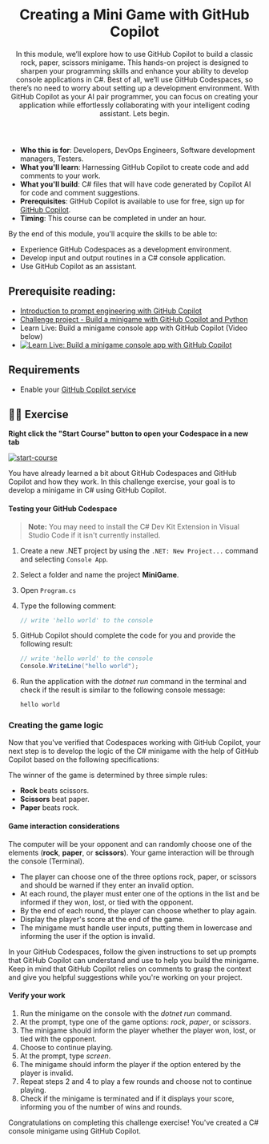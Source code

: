 <header>

# Creating a Mini Game with GitHub Copilot

In this module, we’ll explore how to use GitHub Copilot to build a classic rock, paper, scissors minigame. This hands-on project is designed to sharpen your programming skills and enhance your ability to develop console applications in C#. Best of all, we’ll use GitHub Codespaces, so there’s no need to worry about setting up a development environment. With GitHub Copilot as your AI pair programmer, you can focus on creating your application while effortlessly collaborating with your intelligent coding assistant. Lets begin.

</header>


- **Who this is for**: Developers, DevOps Engineers, Software development managers, Testers.
- **What you'll learn**: Harnessing GitHub Copilot to create code and add comments to your work.
- **What you'll build**: C# files that will have code generated by Copilot AI for code and comment suggestions.
- **Prerequisites**: GitHub Copilot is available to use for free, sign up for [GitHub Copilot](https://gh.io/copilot).
- **Timing**: This course can be completed in under an hour.

By the end of this module, you'll acquire the skills to be able to:

- Experience GitHub Codespaces as a development environment.
- Develop input and output routines in a C# console application.
- Use GitHub Copilot as an assistant.

## Prerequisite reading:
- [Introduction to prompt engineering with GitHub Copilot](https://learn.microsoft.com/training/modules/introduction-prompt-engineering-with-github-copilot//?WT.mc_id=academic-113596-abartolo)
- [Challenge project - Build a minigame with GitHub Copilot and Python](https://learn.microsoft.com/training/modules/challenge-project-create-mini-game-with-copilot/?WT.mc_id=academic-113596-abartolo)
- Learn Live: Build a minigame console app with GitHub Copilot (Video below)
- [![Learn Live: Build a minigame console app with GitHub Copilot](https://mediusimg.event.microsoft.com/video-53275/b508053c0b/thumbnail.jpg?sv=2018-03-28&sr=c&sig=k6NthrPwnvBfDPNAEBQaYaVzlJavZ8pnWuP6OcKm4Bs%3D&se=2028-11-18T05%3A23%3A52Z&sp=r)](https://ignite.microsoft.com/sessions/aeaf1e85-65e2-497d-aaf5-724d85213aa1?WT.mc_id=academic-113596-abartolo)
  

## Requirements

- Enable your [GitHub Copilot service](https://github.com/github-copilot/signup)

## 💪🏽 Exercise

**Right click the "Start Course" button to open your Codespace in a new tab**
 

<!-- For start course, run in JavaScript:
'https://github.com/new?' + new URLSearchParams({
  template_owner: 'jamesmontemagno',
  template_name: 'copilot-codespaces-vscode-dotnet',
  owner: '@me',
  name: 'skills-copilot-codespaces-vscode-dotnet',
  description: 'My clone repository',
  visibility: 'public',
}).toString()
-->

[![start-course](https://user-images.githubusercontent.com/1221423/235727646-4a590299-ffe5-480d-8cd5-8194ea184546.svg)](https://github.com/new?template_owner=jamesmontemagno&template_name=copilot-codespaces-vscode-dotnet&owner=%40me&name=skills-copilot-codespaces-vscode-dotnet&description=My+clone+repository&visibility=public)

You have already learned a bit about GitHub Codespaces and GitHub Copilot and how they work. In this challenge exercise, your goal is to develop a minigame in C# using GitHub Copilot. 

#### Testing your GitHub Codespace

> **Note:** You may need to install the C# Dev Kit Extension in Visual Studio Code if it isn't currently installed.

1. Create a new .NET project by using the `.NET: New Project...` command and selecting `Console App`. 
1. Select a folder and name the project **MiniGame**.
1. Open `Program.cs`

1. Type the following comment:

   ```csharp
   // write 'hello world' to the console
   ```
      
1. GitHub Copilot should complete the code for you and provide the following result:

   ```csharp
   // write 'hello world' to the console
   Console.WriteLine("hello world");
   ```

1. Run the application with the *dotnet run* command in the terminal and check if the result is similar to the following console message:

   ```bash
   hello world
   ```
   
### Creating the game logic

Now that you've verified that Codespaces working with GitHub Copilot, your next step is to develop the logic of the C# minigame with the help of GitHub Copilot based on the following specifications:

The winner of the game is determined by three simple rules:

- **Rock** beats scissors.
- **Scissors** beat paper.
- **Paper** beats rock.

#### Game interaction considerations

The computer will be your opponent and can randomly choose one of the elements (**rock**, **paper**, or **scissors**). Your game interaction will be through the console (Terminal).

- The player can choose one of the three options rock, paper, or scissors and should be warned if they enter an invalid option.
- At each round, the player must enter one of the options in the list and be informed if they won, lost, or tied with the opponent.
- By the end of each round, the player can choose whether to play again.
- Display the player's score at the end of the game.
- The minigame must handle user inputs, putting them in lowercase and informing the user if the option is invalid.

In your GitHub Codespaces, follow the given instructions to set up prompts that GitHub Copilot can understand and use to help you build the minigame. Keep in mind that GitHub Copilot relies on comments to grasp the context and give you helpful suggestions while you're working on your project.

#### Verify your work

1. Run the minigame on the console with the *dotnet run* command.
2. At the prompt, type one of the game options: *rock*, *paper*, or *scissors*.
3. The minigame should inform the player whether the player won, lost, or tied with the opponent.
4. Choose to continue playing.
5. At the prompt, type *screen*.
6. The minigame should inform the player if the option entered by the player is invalid.
7. Repeat steps 2 and 4 to play a few rounds and choose not to continue playing.
8. Check if the minigame is terminated and if it displays your score, informing you of the number of wins and rounds.

Congratulations on completing this challenge exercise! You've created a C# console minigame using GitHub Copilot.
